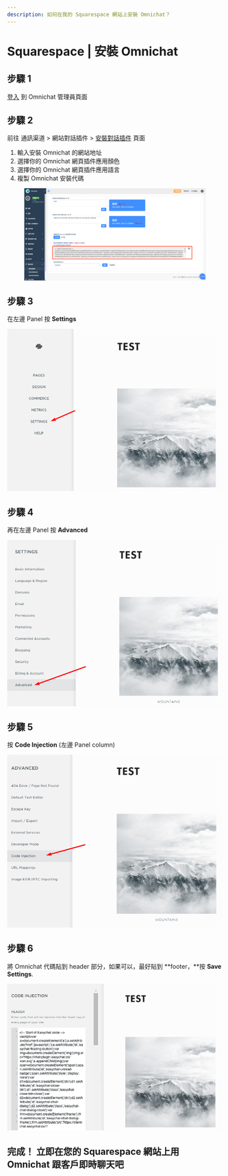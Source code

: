 ```yaml
---
description: 如何在我的 Squarespace 網站上安裝 Omnichat？
---
```


# Squarespace | 安裝 Omnichat

## 步驟 1

[登入](https://app.easychat.co/) 到 Omnichat 管理員頁面

## 步驟 2

前往  通訊渠道  >  網站對話插件  >  [安裝對話插件](https://app.easychat.co/install.html)  頁面

1. 輸入安裝 Omnichat 的網站地址
2. 選擇你的 Omnichat 網頁插件應用顏色
3. 選擇你的 Omnichat 網頁插件應用語言
4. 複製 Omnichat 安裝代碼

<figure><img src="../../../../.gitbook/assets/截圖 2022-12-21 下午6.30.34 (1).png" alt=""><figcaption></figcaption></figure>

## 步驟 3

在左邊 Panel 按 **Settings**

![](../../../../.gitbook/assets/easychat-install-squarespace-1.png)

## 步驟 **4**

再在左邊 Panel 按 **Advanced**

![](../../../../.gitbook/assets/easychat-install-squarespace-2.png)

## 步驟 **5**

按 **Code Injection** (左邊 Panel column)

![](../../../../.gitbook/assets/easychat-install-squarespace-3.png)

## 步驟 **6**

將 Omnichat 代碼貼到 header 部分，如果可以，最好貼到 **footer，**按 **Save Settings**.

![](../../../../.gitbook/assets/easychat-install-squarespace-4.png)

## **完成！ 立即在您的** Squarespace **網站上用** Omnichat **跟客戶即時聊天吧**
